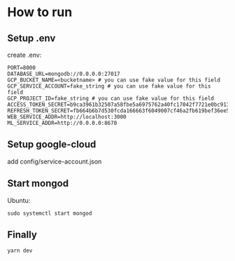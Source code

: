 # How to run
## Setup .env
create .env:
```
PORT=8000
DATABASE_URL=mongodb://0.0.0.0:27017
GCP_BUCKET_NAME=<bucketname> # you can use fake value for this field
GCP_SERVICE_ACCOUNT=fake_string # you can use fake value for this field
GCP_PROJECT_ID=fake_string # you can use fake value for this field
ACCESS_TOKEN_SECRET=b9ca3961b32507a58fbe5a6975762a40fc17042f7721e0bc91327731ed4b5604dc558eff855dd726319499c4d140b5bbc67338f1913a84687917f121d1105bab
REFRESH_TOKEN_SECRET=fb664b6b7d530fcda166663f6049007cf46a2fb619bef36ee5bf342e8937a8f8f0788083a57efaac9be3dfcc0b110b21cd0acb53f796fc3d03b303fff354f810
WEB_SERVICE_ADDR=http://localhost:3000
ML_SERVICE_ADDR=http://0.0.0.0:8670
```
## Setup google-cloud
add config/service-account.json
## Start mongod
Ubuntu:
```
sudo systemctl start mongod
```
## Finally 
```
yarn dev
```
